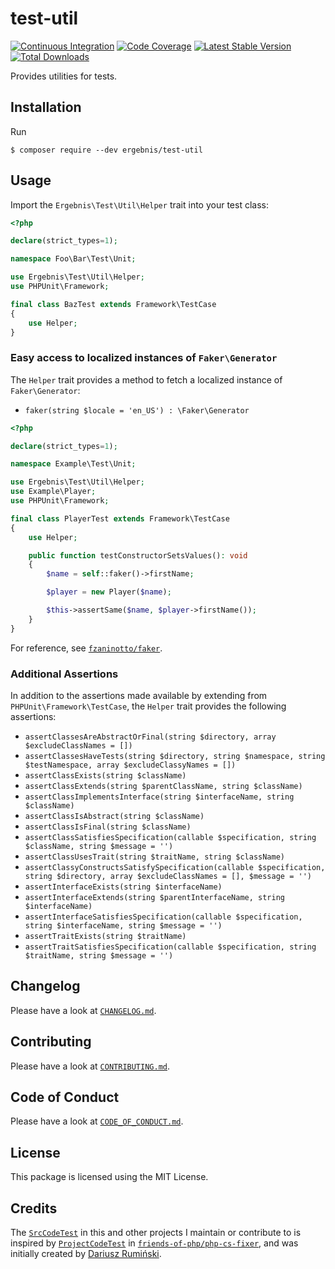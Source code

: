 # test-util

[![Continuous Integration](https://github.com/ergebnis/test-util/workflows/Continuous%20Integration/badge.svg)](https://github.com/ergebnis/test-util/actions)
[![Code Coverage](https://codecov.io/gh/ergebnis/test-util/branch/master/graph/badge.svg)](https://codecov.io/gh/ergebnis/test-util)
[![Latest Stable Version](https://poser.pugx.org/ergebnis/test-util/v/stable)](https://packagist.org/packages/ergebnis/test-util)
[![Total Downloads](https://poser.pugx.org/ergebnis/test-util/downloads)](https://packagist.org/packages/ergebnis/test-util)

Provides utilities for tests.

## Installation

Run

```
$ composer require --dev ergebnis/test-util
```

## Usage

Import the `Ergebnis\Test\Util\Helper` trait into your test class:

```php
<?php

declare(strict_types=1);

namespace Foo\Bar\Test\Unit;

use Ergebnis\Test\Util\Helper;
use PHPUnit\Framework;

final class BazTest extends Framework\TestCase
{
    use Helper;
}
```

### Easy access to localized instances of `Faker\Generator`

The `Helper` trait provides a method to fetch a localized instance of `Faker\Generator`:

* `faker(string $locale = 'en_US') : \Faker\Generator`

```php
<?php

declare(strict_types=1);

namespace Example\Test\Unit;

use Ergebnis\Test\Util\Helper;
use Example\Player;
use PHPUnit\Framework;

final class PlayerTest extends Framework\TestCase
{
    use Helper;

    public function testConstructorSetsValues(): void
    {
        $name = self::faker()->firstName;

        $player = new Player($name);

        $this->assertSame($name, $player->firstName());
    }
}
```

For reference, see [`fzaninotto/faker`](https://github.com/fzaninotto/Faker).

### Additional Assertions

In addition to the assertions made available by extending from `PHPUnit\Framework\TestCase`,
the `Helper` trait provides the following assertions:

* `assertClassesAreAbstractOrFinal(string $directory, array $excludeClassNames = [])`
* `assertClassesHaveTests(string $directory, string $namespace, string $testNamespace, array $excludeClassyNames = [])`
* `assertClassExists(string $className)`
* `assertClassExtends(string $parentClassName, string $className)`
* `assertClassImplementsInterface(string $interfaceName, string $className)`
* `assertClassIsAbstract(string $className)`
* `assertClassIsFinal(string $className)`
* `assertClassSatisfiesSpecification(callable $specification, string $className, string $message = '')`
* `assertClassUsesTrait(string $traitName, string $className)`
* `assertClassyConstructsSatisfySpecification(callable $specification, string $directory, array $excludeClassNames = [], $message = '')`
* `assertInterfaceExists(string $interfaceName)`
* `assertInterfaceExtends(string $parentInterfaceName, string $interfaceName)`
* `assertInterfaceSatisfiesSpecification(callable $specification, string $interfaceName, string $message = '')`
* `assertTraitExists(string $traitName)`
* `assertTraitSatisfiesSpecification(callable $specification, string $traitName, string $message = '')`

## Changelog

Please have a look at [`CHANGELOG.md`](CHANGELOG.md).

## Contributing

Please have a look at [`CONTRIBUTING.md`](.github/CONTRIBUTING.md).

## Code of Conduct

Please have a look at [`CODE_OF_CONDUCT.md`](.github/CODE_OF_CONDUCT.md).

## License

This package is licensed using the MIT License.

## Credits

The [`SrcCodeTest`](test/AutoReview/SrcCodeTest.php) in this and other
projects I maintain or contribute to is inspired by [`ProjectCodeTest`](https://github.com/FriendsOfPHP/PHP-CS-Fixer/blob/v2.0.0/tests/ProjectCodeTest.php)
in [`friends-of-php/php-cs-fixer`](https://github.com/FriendsOfPHP/PHP-CS-Fixer), and was initially created by [Dariusz Rumiński](https://github.com/keradus).
